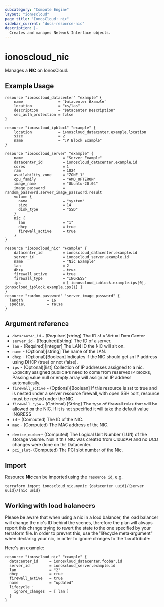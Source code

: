 ```yaml
---
subcategory: "Compute Engine"
layout: "ionoscloud"
page_title: "IonosCloud: nic"
sidebar_current: "docs-resource-nic"
description: |-
  Creates and manages Network Interface objects.
---
```


# ionoscloud_nic

Manages a **NIC** on IonosCloud.

## Example Usage

```hcl
resource "ionoscloud_datacenter" "example" {
	name                = "Datacenter Example"
	location            = "us/las"
	description         = "Datacenter Description"
	sec_auth_protection = false
}

resource "ionoscloud_ipblock" "example" {
    location            = ionoscloud_datacenter.example.location
    size                = 2
    name                = "IP Block Example"
}

resource "ionoscloud_server" "example" {
    name                  = "Server Example"
    datacenter_id         = ionoscloud_datacenter.example.id
    cores                 = 1
    ram                   = 1024
    availability_zone     = "ZONE_1"
    cpu_family            = "AMD_OPTERON"
    image_name            = "Ubuntu-20.04"
    image_password        = random_password.server_image_password.result
    volume {
      name                = "system"
      size                = 14
      disk_type           = "SSD"
    }
    nic {
      lan                 = "1"
      dhcp                = true
      firewall_active     = true
    }
}

resource "ionoscloud_nic" "example" {
    datacenter_id         = ionoscloud_datacenter.example.id
    server_id             = ionoscloud_server.example.id
    name                  = "Nic Example"
    lan                   = 2
    dhcp                  = true
    firewall_active       = true
    firewall_type         = "INGRESS"
    ips                   = [ ionoscloud_ipblock.example.ips[0], ionoscloud_ipblock.example.ips[1] ]
}
resource "random_password" "server_image_password" {
  length           = 16
  special          = false
}
```

## Argument reference

- `datacenter_id` - (Required)[string] The ID of a Virtual Data Center.
- `server_id` - (Required)[string] The ID of a server.
- `lan` - (Required)[integer] The LAN ID the NIC will sit on.
- `name` - (Optional)[string] The name of the LAN.
- `dhcp` - (Optional)[Boolean] Indicates if the NIC should get an IP address using DHCP (true) or not (false).
- `ips` - (Optional)[list] Collection of IP addresses assigned to a nic. Explicitly assigned public IPs need to come from reserved IP blocks, Passing value null or empty array will assign an IP address automatically.
- `firewall_active` - (Optional)[Boolean] If this resource is set to true and is nested under a server resource firewall, with open SSH port, resource must be nested under the NIC.
- `firewall_type` - (Optional) [String] The type of firewall rules that will be allowed on the NIC. If it is not specified it will take the default value INGRESS
- `id` - (Computed) The ID of the NIC.
- `mac` - (Computed) The MAC address of the NIC.
* `device_number`- (Computed) The Logical Unit Number (LUN) of the storage volume. Null if this NIC was created from CloudAPI and no DCD changes were done on the Datacenter.
* `pci_slot`- (Computed) The PCI slot number of the Nic.

## Import

Resource **Nic** can be imported using the `resource id`, e.g.

```shell
terraform import ionoscloud_nic.mynic {datacenter uuid}/{server uuid}/{nic uuid}
```
## Working with load balancers
Please be aware that when using a nic in a load balancer, the load balancer will
change the nic's ID behind the scenes, therefore the plan will always report this change
trying to revert the state to the one specified by your terraform file.
In order to prevent this, use the "lifecycle meta-argument" when declaring your nic,
in order to ignore changes to the `lan` attribute:

Here's an example:

```
resource "ionoscloud_nic" "example" {
  datacenter_id     = ionoscloud_datacenter.foobar.id
  server_id         = ionoscloud_server.example.id
  lan               = "2"
  dhcp              = true
  firewall_active   = true
  name              = "updated"
  lifecycle {
    ignore_changes  = [ lan ]
  }
}
```